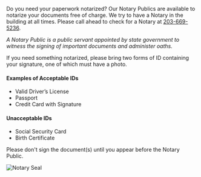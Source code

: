 <div class="row margin-bottom-30">
<div class="col-md-8">


Do you need your paperwork notarized? Our Notary Publics are available to notarize your documents free of charge. We try to have a Notary in the building at all times. Please call ahead to check for a Notary at [203-669-5236](tel:203-669-5236 "203-669-5236").

_A Notary Public is a public servant appointed by state government to witness the signing of important documents and administer oaths._ 

If you need something notarized, please bring two forms of ID containing your signature, one of which must have a photo.

#### Examples of Acceptable IDs
* Valid Driver’s License
* Passport
* Credit Card with Signature

#### Unacceptable IDs
* Social Security Card
* Birth Certificate

Please don't sign the document(s) until you appear before the Notary Public.

</div>

<div class="col-md-4">

<img class="img-responsive" src="/uploads/equipment/notary_seal.jpg" alt="Notary Seal" />

</div>
</div>